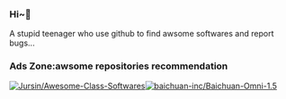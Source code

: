 ### Hi~👋
A stupid teenager who use github to find awsome softwares and report bugs...                         

### Ads Zone:awsome repositories recommendation 
[![Jursin/Awesome-Class-Softwares](https://github-readme-stats.vercel.app/api/pin/?username=Jursin&repo=Awesome-Class-Softwares&show_owner=true)](https://github.com/Jursin/Awesome-Class-Softwares)[![baichuan-inc/Baichuan-Omni-1.5](https://github-readme-stats.vercel.app/api/pin/?username=baichuan-inc&repo=Baichuan-Omni-1.5&show_owner=true)](https://github.com/baichuan-inc/Baichuan-Omni-1.5)
